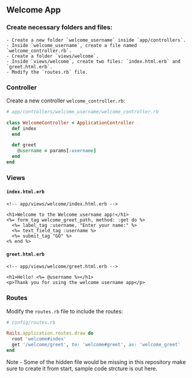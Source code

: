 ## Welcome App

### Create necessary folders and files:

    - Create a new folder `welcome_username` inside `app/controllers`.
    - Inside `welcome_username`, create a file named `welcome_controller.rb`.
    - Create a folder `views/welcome`.
    - Inside `views/welcome`, create two files: `index.html.erb` and `greet.html.erb`.
    - Modify the `routes.rb` file.

### Controller

Create a new controller `welcome_controller.rb`:

```ruby
# app/controllers/welcome_username/welcome_controller.rb

class WelcomeController < ApplicationController
  def index
  end

  def greet
    @username = params[:username]
  end 
end
```

### Views

#### `index.html.erb`

```erb
<!-- app/views/welcome/index.html.erb -->

<h1>Welcome to the Welcome username app!</h1>
<%= form_tag welcome_greet_path, method: :get do %>
  <%= label_tag :username, "Enter your name:" %>
  <%= text_field_tag :username %>
  <%= submit_tag "GO" %>
<% end %>
```

#### `greet.html.erb`

```erb
<!-- app/views/welcome/greet.html.erb -->

<h1>Hello! <%= @username %></h1>
<p>Thank you for using the welcome username app</p>
```

### Routes

Modify the `routes.rb` file to include the routes:

```ruby
# config/routes.rb

Rails.application.routes.draw do
  root 'welcome#index'
  get '/welcome/greet', to: 'welcome#greet', as: 'welcome_greet'
end
```

Note - Some of the hidden file would be missing in this repository make sure to create it from start, sample code strcture is out here.
